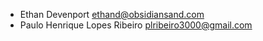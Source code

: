* Ethan Devenport <ethand@obsidiansand.com>
* Paulo Henrique Lopes Ribeiro <plribeiro3000@gmail.com>
